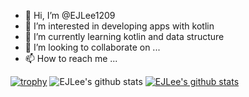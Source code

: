 - 👋 Hi, I’m @EJLee1209
- 👀 I’m interested in developing apps with kotlin
- 🌱 I’m currently learning kotlin and data structure
- 💞️ I’m looking to collaborate on ...
- 📫 How to reach me ...

[![trophy](https://github-profile-trophy.vercel.app/?username=EJLee&row=1)](https://github.com/ryo-ma/github-profile-trophy)
![EJLee's github stats](https://github-readme-stats.vercel.app/api?username=EJLee&show_icons=true)
[![EJLee's github stats](https://github-readme-stats.vercel.app/api/top-langs/?username=EJLee&show_icons=true&hide_border=true&title_color=004386&icon_color=004386&layout=compact)](https://github.com/EJLee)
